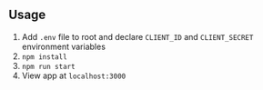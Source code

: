 ## Usage

1. Add `.env` file to root and declare `CLIENT_ID` and `CLIENT_SECRET` environment variables
2. `npm install`
3. `npm run start`
4. View app at `localhost:3000`

